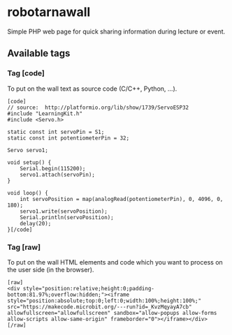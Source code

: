 # robotarnawall
Simple PHP web page for quick sharing information during lecture or event.

## Available tags

### Tag [code]
To put on the wall text as source code (C/C++, Python, ...).

```
[code]
// source:  http://platformio.org/lib/show/1739/ServoESP32
#include "LearningKit.h"
#include <Servo.h>

static const int servoPin = S1;
static const int potentiometerPin = 32;

Servo servo1;

void setup() {
    Serial.begin(115200);
    servo1.attach(servoPin);
}

void loop() {
    int servoPosition = map(analogRead(potentiometerPin), 0, 4096, 0, 180);
    servo1.write(servoPosition);
    Serial.println(servoPosition);
    delay(20);
}[/code]
```

### Tag [raw]
To put on the wall HTML elements and code which you want to process on the user side (in the browser).

```
[raw]
<div style="position:relative;height:0;padding-bottom:81.97%;overflow:hidden;"><iframe style="position:absolute;top:0;left:0;width:100%;height:100%;" src="https://makecode.microbit.org/---run?id=_KvzMqyayA7cb" allowfullscreen="allowfullscreen" sandbox="allow-popups allow-forms allow-scripts allow-same-origin" frameborder="0"></iframe></div>
[/raw]
```
